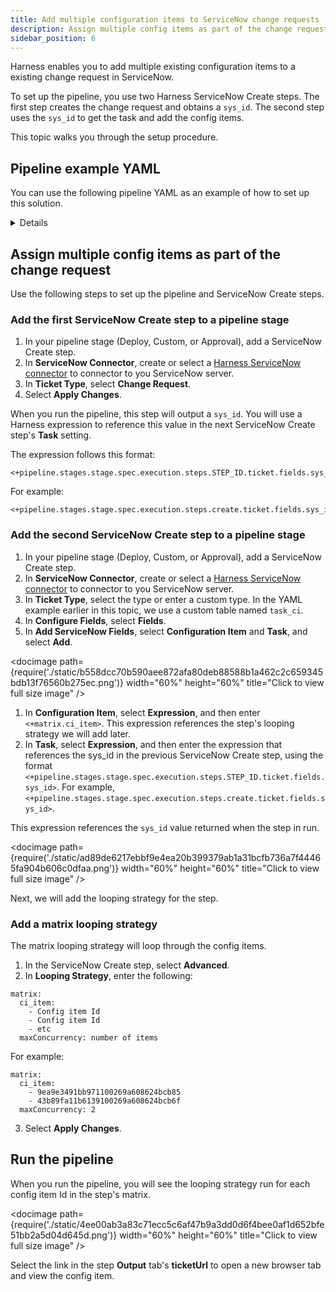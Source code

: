 ```yaml
---
title: Add multiple configuration items to ServiceNow change requests 
description: Assign multiple config items as part of the change request.
sidebar_position: 6
---
```


Harness enables you to add multiple existing configuration items to a existing change request in ServiceNow.

To set up the pipeline, you use two Harness ServiceNow Create steps. The first step creates the change request and obtains a `sys_id`. The second step uses the `sys_id` to get the task and add the config items.

This topic walks you through the setup procedure.

## Pipeline example YAML

You can use the following pipeline YAML as an example of how to set up this solution.

<details>

		<summary>Pipeline example YAML</summary>

```yaml
pipeline:
  projectIdentifier: myproject
  orgIdentifier: default
  tags: {}
  stages:
    - stage:
        name: stage
        identifier: stage
        description: ""
        type: Custom
        spec:
          execution:
            steps:
              - step:
                  type: ServiceNowCreate
                  name: create
                  identifier: create
                  spec:
                    useServiceNowTemplate: false
                    connectorRef: account.service_now_connector
                    ticketType: change_request
                    fields: []
                  timeout: 10m
              - step:
                  type: ServiceNowCreate
                  name: ServiceNowCreate_1
                  identifier: ServiceNowCreate_1
                  spec:
                    useServiceNowTemplate: false
                    connectorRef: account.service_now_connector
                    ticketType: task_ci
                    fields:
                      - name: ci_item
                        value: <+matrix.ci_item>
                      - name: task
                        value: <+pipeline.stages.stage.spec.execution.steps.create.ticket.fields.sys_id>
                  timeout: 10m
                  strategy:
                    matrix:
                      ci_item:
                        - 9ea9e3491bb971100269a608624bcb85
                        - 43b89fa11b6139100269a608624bcb6f
                      maxConcurrency: 2
        tags: {}
  identifier: mypipeline
  name: mypipeline

```

</details>


## Assign multiple config items as part of the change request

Use the following steps to set up the pipeline and ServiceNow Create steps.

### Add the first ServiceNow Create step to a pipeline stage

1. In your pipeline stage (Deploy, Custom, or Approval), add a ServiceNow Create step.
2. In **ServiceNow Connector**, create or select a [Harness ServiceNow connector](/docs/platform/connectors/ticketing-systems/connect-to-service-now) to connector to you ServiceNow server. 
3. In **Ticket Type**, select **Change Request**.
4. Select **Apply Changes**.

When you run the pipeline, this step will output a `sys_id`. You will use a Harness expression to reference this value in the next ServiceNow Create step's **Task** setting. 

The expression follows this format:

```
<+pipeline.stages.stage.spec.execution.steps.STEP_ID.ticket.fields.sys_id>
```

For example:

```
<+pipeline.stages.stage.spec.execution.steps.create.ticket.fields.sys_id>
```

### Add the second ServiceNow Create step to a pipeline stage

1. In your pipeline stage (Deploy, Custom, or Approval), add a ServiceNow Create step.
2. In **ServiceNow Connector**, create or select a [Harness ServiceNow connector](/docs/platform/connectors/ticketing-systems/connect-to-service-now) to connector to you ServiceNow server. 
3. In **Ticket Type**, select the type or enter a custom type. In the YAML example earlier in this topic, we use a custom table named `task_ci`.
4. In **Configure Fields**, select **Fields**.
5. In **Add ServiceNow Fields**, select **Configuration Item** and **Task**, and select **Add**.

  <docimage path={require('./static/b558dcc70b590aee872afa80deb88588b1a462c2c659345bdb13f76560b275ec.png')} width="60%" height="60%" title="Click to view full size image" />  
1. In **Configuration Item**, select **Expression**, and then enter `<+matrix.ci_item>`. This expression references the step's looping strategy we will add later.
2. In **Task**, select **Expression**, and then enter the expression that references the sys_id in the previous ServiceNow Create step, using the format `<+pipeline.stages.stage.spec.execution.steps.STEP_ID.ticket.fields.sys_id>`. For example, `<+pipeline.stages.stage.spec.execution.steps.create.ticket.fields.sys_id>`.
  
  This expression references the `sys_id` value returned when the step in run.
  
  <docimage path={require('./static/ad89de6217ebbf9e4ea20b399379ab1a31bcfb736a7f44465fa904b606c0dfaa.png')} width="60%" height="60%" title="Click to view full size image" />  

Next, we will add the looping strategy for the step.

### Add a matrix looping strategy

The matrix looping strategy will loop through the config items.

1. In the ServiceNow Create step, select **Advanced**.
2. In **Looping Strategy**, enter the following: 
  ```
  matrix:
    ci_item:
      - Config item Id
      - Config item Id
      - etc
    maxConcurrency: number of items
  ```

  For example:

  ```
  matrix:
    ci_item:
      - 9ea9e3491bb971100269a608624bcb85
      - 43b89fa11b6139100269a608624bcb6f
    maxConcurrency: 2
  ```
3. Select **Apply Changes**.

## Run the pipeline

When you run the pipeline, you will see the looping strategy run for each config item Id in the step's matrix.

<docimage path={require('./static/4ee00ab3a83c71ecc5c6af47b9a3dd0d6f4bee0af1d652bfe51bb2a5d04d645d.png')} width="60%" height="60%" title="Click to view full size image" />

Select the link in the step **Output** tab's **ticketUrl** to open a new browser tab and view the config item.

